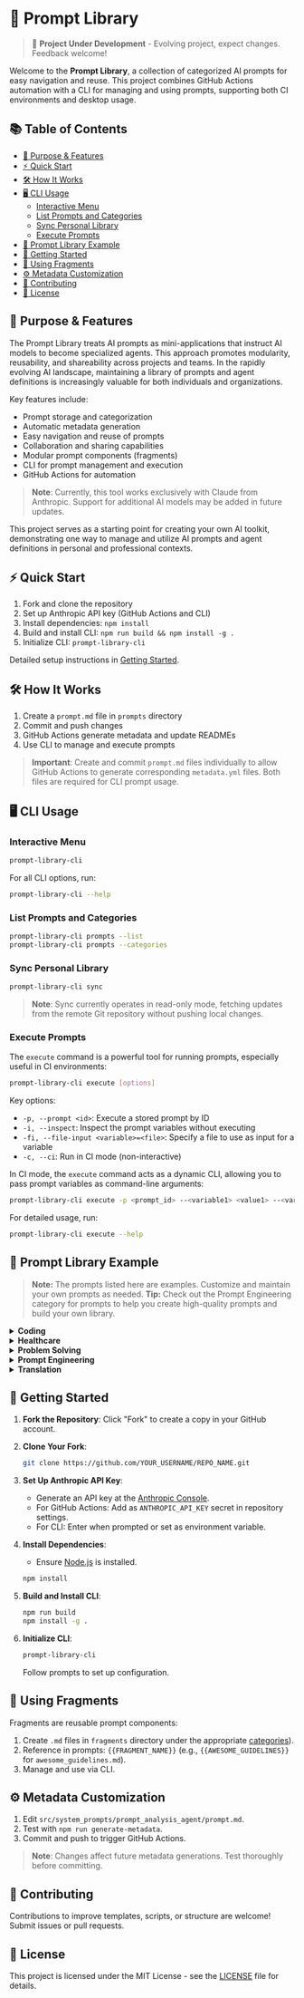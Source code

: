 # 🧠 Prompt Library

> 🚧 **Project Under Development** - Evolving project, expect changes. Feedback welcome!

Welcome to the **Prompt Library**, a collection of categorized AI prompts for easy navigation and reuse. This project combines GitHub Actions automation with a CLI for managing and using prompts, supporting both CI environments and desktop usage.

## 📚 Table of Contents

<!-- START doctoc generated TOC please keep comment here to allow auto update -->
<!-- DON'T EDIT THIS SECTION, INSTEAD RE-RUN doctoc TO UPDATE -->

- [🎯 Purpose & Features](#-purpose--features)
- [⚡ Quick Start](#-quick-start)
- [🛠️ How It Works](#-how-it-works)
- [🖥️ CLI Usage](#-cli-usage)
  - [Interactive Menu](#interactive-menu)
  - [List Prompts and Categories](#list-prompts-and-categories)
  - [Sync Personal Library](#sync-personal-library)
  - [Execute Prompts](#execute-prompts)
- [📂 Prompt Library Example](#-prompt-library-example)
- [🚀 Getting Started](#-getting-started)
- [🧩 Using Fragments](#-using-fragments)
- [⚙️ Metadata Customization](#-metadata-customization)
- [🤝 Contributing](#-contributing)
- [📄 License](#-license)

<!-- END doctoc generated TOC please keep comment here to allow auto update -->

## 🎯 Purpose & Features

The Prompt Library treats AI prompts as mini-applications that instruct AI models to become specialized agents. This approach promotes modularity, reusability, and shareability across projects and teams. In the rapidly evolving AI landscape, maintaining a library of prompts and agent definitions is increasingly valuable for both individuals and organizations.

Key features include:

- Prompt storage and categorization
- Automatic metadata generation
- Easy navigation and reuse of prompts
- Collaboration and sharing capabilities
- Modular prompt components (fragments)
- CLI for prompt management and execution
- GitHub Actions for automation

> **Note**: Currently, this tool works exclusively with Claude from Anthropic. Support for additional AI models may be added in future updates.

This project serves as a starting point for creating your own AI toolkit, demonstrating one way to manage and utilize AI prompts and agent definitions in personal and professional contexts.

## ⚡ Quick Start

1. Fork and clone the repository
2. Set up Anthropic API key (GitHub Actions and CLI)
3. Install dependencies: `npm install`
4. Build and install CLI: `npm run build && npm install -g .`
5. Initialize CLI: `prompt-library-cli`

Detailed setup instructions in [Getting Started](#-getting-started).

## 🛠️ How It Works

1. Create a `prompt.md` file in `prompts` directory
2. Commit and push changes
3. GitHub Actions generate metadata and update READMEs
4. Use CLI to manage and execute prompts

> **Important**: Create and commit `prompt.md` files individually to allow GitHub Actions to generate corresponding `metadata.yml` files. Both files are required for CLI prompt usage.

## 🖥️ CLI Usage

### Interactive Menu

```sh
prompt-library-cli
```

For all CLI options, run:

```sh
prompt-library-cli --help
```

### List Prompts and Categories

```sh
prompt-library-cli prompts --list
prompt-library-cli prompts --categories
```

### Sync Personal Library

```sh
prompt-library-cli sync
```

> **Note**: Sync currently operates in read-only mode, fetching updates from the remote Git repository without pushing local changes.

### Execute Prompts

The `execute` command is a powerful tool for running prompts, especially useful in CI environments:

```sh
prompt-library-cli execute [options]
```

Key options:

- `-p, --prompt <id>`: Execute a stored prompt by ID
- `-i, --inspect`: Inspect the prompt variables without executing
- `-fi, --file-input <variable>=<file>`: Specify a file to use as input for a variable
- `-c, --ci`: Run in CI mode (non-interactive)

In CI mode, the `execute` command acts as a dynamic CLI, allowing you to pass prompt variables as command-line arguments:

```sh
prompt-library-cli execute -p <prompt_id> --<variable1> <value1> --<variable2> <value2> -c
```

For detailed usage, run:

```sh
prompt-library-cli execute --help
```

## 📂 Prompt Library Example

> **Note:** The prompts listed here are examples. Customize and maintain your own prompts as needed.
> **Tip:** Check out the Prompt Engineering category for prompts to help you create high-quality prompts and build your own library.
<details>
<summary><strong>Coding</strong></summary>

- [Git Branch Name Generator](prompts/git_branch_name_generator/README.md) - Generates optimized git branch names based on project context and user requirements
- [Git Commit Message Agent](prompts/git_commit_message_agent/README.md) - Generates precise and informative git commit messages following Conventional Commits specification
- [GitHub Issue Creator](prompts/github_issue_creator_agent/README.md) - Creates comprehensive and actionable GitHub issues based on provided project information
- [Software Architect Code Reviewer](prompts/software_architect_code_reviewer/README.md) - Generates comprehensive pull requests with architectural analysis and optimization suggestions
- [Software Development Expert Agent](prompts/software_dev_expert_agent/README.md) - Provides expert, adaptive assistance across all aspects of the software development lifecycle.

</details>
<details>
<summary><strong>Healthcare</strong></summary>

- [Health Optimization Agent](prompts/health_optimization_agent/README.md) - Generates personalized, adaptive health optimization plans based on comprehensive user data analysis
- [Psychological Support and Therapy Agent](prompts/psychological_support_agent/README.md) - Provides AI-driven psychological support and therapy through digital platforms

</details>
<details>
<summary><strong>Problem Solving</strong></summary>

- [Problem Solving AI Agent](prompts/problem_solving_ai_agent/README.md) - Generates expert networks and strategies to solve complex problems and achieve goals

</details>
<details>
<summary><strong>Prompt Engineering</strong></summary>

- [Advanced Documentation Agent](prompts/advanced_documentation_agent/README.md) - Generates revolutionary, next-generation software documentation using advanced AI techniques
- [AI Assistant Architect](prompts/ai_assistant_architect/README.md) - Conceptualizes innovative and feasible AI assistant designs for various domains
- [Prompt Engineering God](prompts/prompt_engineering_agent/README.md) - Crafts divine-tier prompts to maximize AI potential while adhering to ethical standards
- [Software Engineering Architect Agent](prompts/software_engineering_architect/README.md) - Analyzes requirements and creates comprehensive software specification documents

</details>
<details>
<summary><strong>Translation</strong></summary>

- [Universal Translator Agent](prompts/universal_translator_agent/README.md) - Translates between any languages, modes of expression, or conceptual frameworks

</details>

## 🚀 Getting Started

1. **Fork the Repository**: Click "Fork" to create a copy in your GitHub account.

2. **Clone Your Fork**:

   ```sh
   git clone https://github.com/YOUR_USERNAME/REPO_NAME.git
   ```

3. **Set Up Anthropic API Key**:
   - Generate an API key at the [Anthropic Console](https://console.anthropic.com/).
   - For GitHub Actions: Add as `ANTHROPIC_API_KEY` secret in repository settings.
   - For CLI: Enter when prompted or set as environment variable.

4. **Install Dependencies**:
   - Ensure [Node.js](https://nodejs.org/en) is installed.

   ```sh
   npm install
   ```

5. **Build and Install CLI**:

   ```sh
   npm run build
   npm install -g .
   ```

6. **Initialize CLI**:

   ```sh
   prompt-library-cli
   ```

   Follow prompts to set up configuration.

## 🧩 Using Fragments

Fragments are reusable prompt components:

1. Create `.md` files in `fragments` directory under the appropriate [categories](/src/system_prompts/prompt_analysis_agent/prompt.md)).
2. Reference in prompts: `{{FRAGMENT_NAME}}` (e.g., `{{AWESOME_GUIDELINES}}` for `awesome_guidelines.md`).
3. Manage and use via CLI.

## ⚙️ Metadata Customization

1. Edit `src/system_prompts/prompt_analysis_agent/prompt.md`.
2. Test with `npm run generate-metadata`.
3. Commit and push to trigger GitHub Actions.

> **Note**: Changes affect future metadata generations. Test thoroughly before committing.

## 🤝 Contributing

Contributions to improve templates, scripts, or structure are welcome! Submit issues or pull requests.

## 📄 License

This project is licensed under the MIT License - see the [LICENSE](LICENSE.md) file for details.
